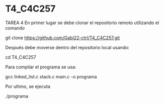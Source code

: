 # T4_C4C257
TAREA 4
En primer lugar se debe clonar el repositorio remoto utilizando el comando 

 git clone https://github.com/Gabi22-ctrl/T4_C4C257.git

Después debe moverse dentro del repositorio local usando:

 cd T4_C4C257

Para compilar el programa se usa:

 gcc linked_list.c stack.c main.c -o programa
 
Por ultimo, se ejecuta

 ./programa